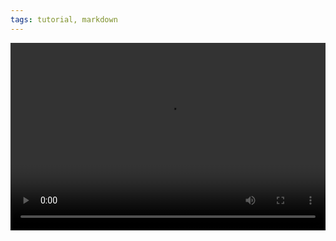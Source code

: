 ```yaml
---
tags: tutorial, markdown
---
```


<video controls width="100%" height="300px">
<source type="video/mp4" src="https://cloud.vorbild.top/index.php/s/GoUuPYmU29GfkYk/download?path=%2F&files=Obsidian-Hilfe-(12).mp4" />
</video>